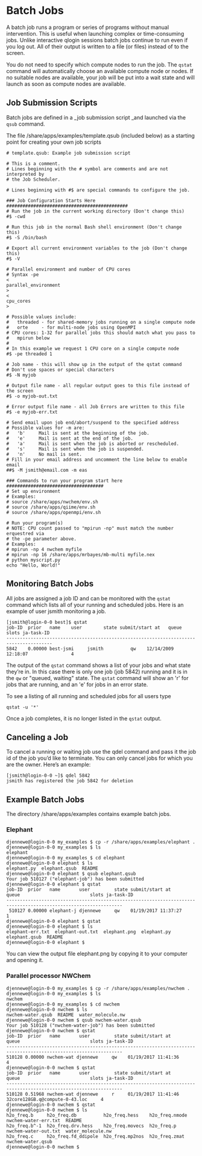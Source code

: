 # Batch Jobs

A batch job runs a program or series of programs without manual intervention. This is useful when launching complex or time-consuming jobs. Unlike interactive qlogin sessions batch jobs continue to run even if you log out. All of their output is written to a file \(or files\) instead of to the screen.

You do not need to specify which compute nodes to run the job. The `qstat` command will automatically choose an available compute node or nodes. If no suitable nodes are available, your job will be put into a wait state and will launch as soon as compute nodes are available.

## Job Submission Scripts

Batch jobs are defined in a _job submission script _and launched via the `qsub` command.

The file /share/apps/examples/template.qsub \(included below\) as a starting point for creating your own job scripts

```
# template.qsub: Example job submission script

# This is a comment.
# Lines beginning with the # symbol are comments and are not interpreted by 
# the Job Scheduler.

# Lines beginning with #$ are special commands to configure the job.
		
### Job Configuration Starts Here #############################################
# Run the job in the current working directory (Don't change this)
#$ -cwd

# Run this job in the normal Bash shell environment (Don't change this)
#$ -S /bin/bash

# Export all current environment variables to the job (Don't change this)
#$ -V

# Parallel environment and number of CPU cores
# Syntax -pe 
<
parallel_environment
>
<
cpu_cores
>

# Possible values include:
#   threaded - for shared-memory jobs running on a single compute node
#   orte     - for multi-node jobs using OpenMPI
# CPU cores: 1-32 for parallel jobs this should match what you pass to 
#   mpirun below
#
# In this example we request 1 CPU core on a single compute node
#$ -pe threaded 1
			
# Job name - this will show up in the output of the qstat command
# Don't use spaces or special characters
#$ -N myjob
					
# Output file name - all regular output goes to this file instead of the screen
#$ -o myjob-out.txt
							
# Error output file name - all Job Errors are written to this file
#$ -e myjob-err.txt

# Send email upon job end/abort/suspend to the specified address
# Possible values for -m are:
#   'b'     Mail is sent at the beginning of the job.
#   'e'     Mail is sent at the end of the job.
#   'a'     Mail is sent when the job is aborted or rescheduled.
#   's'     Mail is sent when the job is suspended.
#   'n'     No mail is sent.
# Fill in your email address and uncomment the line below to enable email
##$ -M jsmith@email.com -m eas
						
### Commands to run your program start here ####################################
# Set up environment
# Examples:
# source /share/apps/nwchem/env.sh
# source /share/apps/qiime/env.sh
# source /share/apps/openmpi/env.sh

# Run your program(s)
# NOTE: CPU count passed to "mpirun -np" must match the number erquestred via 
# the -pe parameter above.
# Examples:
# mpirun -np 4 nwchem myfile
# mpirun -np 16 /share/apps/mrbayes/mb-multi myfile.nex
# python myscript.py
echo "Hello, World!"
```

## Monitoring Batch Jobs 

All jobs are assigned a job ID and can be monitored with the `qstat` command which lists all of your running and scheduled jobs. Here is an example of user jsmith monitoring a job.

```
[jsmith@login-0-0 best]$ qstat
job-ID  prior   name   	user     	state submit/start at 	queue              slots ja-task-ID
---------------------------------------------------------------------------------------
5842    0.00000 best-jsmi     jsmith          qw	12/14/2009 12:18:07                4
```

The output of the `qstat` command shows a list of your jobs and what state they’re in. In this case there is only one job \(job 5842\) running and it is in the `qw` or "queued, waiting" state. The `qstat` command will show an 'r' for jobs that are running, and an 'e' for jobs in an error state.

To see a listing of all running and scheduled jobs for all users type

```
qstat -u '*'
```

Once a job completes, it is no longer listed in the `qstat` output.

## Canceling a Job 

To cancel a running or waiting job use the qdel command and pass it the job id of the job you’d like to terminate. You can only cancel jobs for which you are the owner. Here’s an example:

```
[jsmith@login-0-0 ~]$ qdel 5842
jsmith has registered the job 5842 for deletion
```

## Example Batch Jobs

The directory /share/apps/examples contains example batch jobs.

### Elephant

```
djennewe@login-0-0 my_examples $ cp -r /share/apps/examples/elephant .
djennewe@login-0-0 my_examples $ ls
elephant
djennewe@login-0-0 my_examples $ cd elephant
djennewe@login-0-0 elephant $ ls
elephant.py  elephant.qsub  README
djennewe@login-0-0 elephant $ qsub elephant.qsub
Your job 510127 ("elephant-job") has been submitted
djennewe@login-0-0 elephant $ qstat
job-ID  prior   name       user         state submit/start at     queue                          slots ja-task-ID
-----------------------------------------------------------------------------------------------------------------
 510127 0.00000 elephant-j djennewe     qw    01/19/2017 11:37:27                                    1
djennewe@login-0-0 elephant $ qstat
djennewe@login-0-0 elephant $ ls
elephant-err.txt  elephant-out.txt  elephant.png  elephant.py  elephant.qsub  README
djennewe@login-0-0 elephant $
```

You can view the output file elephant.png by copying it to your computer and opening it.

### Parallel processor NWChem

```
djennewe@login-0-0 my_examples $ cp -r /share/apps/examples/nwchem .
djennewe@login-0-0 my_examples $ ls
nwchem
djennewe@login-0-0 my_examples $ cd nwchem
djennewe@login-0-0 nwchem $ ls
nwchem-water.qsub  README  water_molecule.nw
djennewe@login-0-0 nwchem $ qsub nwchem-water.qsub
Your job 510128 ("nwchem-water-job") has been submitted
djennewe@login-0-0 nwchem $ qstat
job-ID  prior   name       user         state submit/start at     queue                          slots ja-task-ID
-----------------------------------------------------------------------------------------------------------------
510128 0.00000 nwchem-wat djennewe     qw    01/19/2017 11:41:36                                    4
djennewe@login-0-0 nwchem $ qstat
job-ID  prior   name       user         state submit/start at     queue                          slots ja-task-ID
-----------------------------------------------------------------------------------------------------------------
510128 0.51968 nwchem-wat djennewe     r     01/19/2017 11:41:46 32core128GB.q@compute-0-43.loc     4
djennewe@login-0-0 nwchem $ qstat
djennewe@login-0-0 nwchem $ ls
h2o_freq.b     h2o_freq.db          h2o_freq.hess    h2o_freq.nmode  nwchem-water-err.txt  README
h2o_freq.b^-1  h2o_freq.drv.hess    h2o_freq.movecs  h2o_freq.p      nwchem-water-out.txt  water_molecule.nw
h2o_freq.c     h2o_freq.fd_ddipole  h2o_freq.mp2nos  h2o_freq.zmat   nwchem-water.qsub
djennewe@login-0-0 nwchem $

```

  


